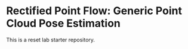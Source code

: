 # Rectified Point Flow: Generic Point Cloud Pose Estimation

This is a reset lab starter repository.
